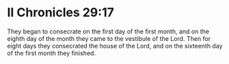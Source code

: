 # II Chronicles 29:17

They began to consecrate on the first day of the first month, and on the eighth day of the month they came to the vestibule of the Lord. Then for eight days they consecrated the house of the Lord, and on the sixteenth day of the first month they finished.
